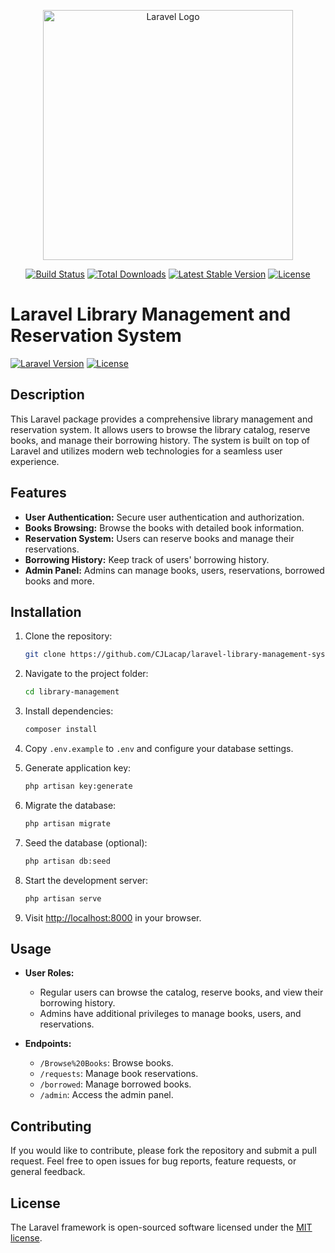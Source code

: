 <p align="center"><a href="https://laravel.com" target="_blank"><img src="https://raw.githubusercontent.com/laravel/art/master/logo-lockup/5%20SVG/2%20CMYK/1%20Full%20Color/laravel-logolockup-cmyk-red.svg" width="400" alt="Laravel Logo"></a></p>

<p align="center">
<a href="https://github.com/laravel/framework/actions"><img src="https://github.com/laravel/framework/workflows/tests/badge.svg" alt="Build Status"></a>
<a href="https://packagist.org/packages/laravel/framework"><img src="https://img.shields.io/packagist/dt/laravel/framework" alt="Total Downloads"></a>
<a href="https://packagist.org/packages/laravel/framework"><img src="https://img.shields.io/packagist/v/laravel/framework" alt="Latest Stable Version"></a>
<a href="https://packagist.org/packages/laravel/framework"><img src="https://img.shields.io/packagist/l/laravel/framework" alt="License"></a>
</p>

# Laravel Library Management and Reservation System

[![Laravel Version](https://img.shields.io/badge/Laravel-%5E8.0-blue)](https://laravel.com)
[![License](https://img.shields.io/badge/license-MIT-green)](LICENSE)

## Description

This Laravel package provides a comprehensive library management and reservation system. It allows users to browse the library catalog, reserve books, and manage their borrowing history. The system is built on top of Laravel and utilizes modern web technologies for a seamless user experience.

## Features

- **User Authentication:** Secure user authentication and authorization.
- **Books Browsing:** Browse the books with detailed book information.
- **Reservation System:** Users can reserve books and manage their reservations.
- **Borrowing History:** Keep track of users' borrowing history.
- **Admin Panel:** Admins can manage books, users, reservations, borrowed books and more.

## Installation

1. Clone the repository:

    ```bash
    git clone https://github.com/CJLacap/laravel-library-management-system.git
    ```

2. Navigate to the project folder:

    ```bash
    cd library-management
    ```

3. Install dependencies:

    ```bash
    composer install
    ```

4. Copy `.env.example` to `.env` and configure your database settings.

5. Generate application key:

    ```bash
    php artisan key:generate
    ```

6. Migrate the database:

    ```bash
    php artisan migrate
    ```

7. Seed the database (optional):

    ```bash
    php artisan db:seed
    ```

8. Start the development server:

    ```bash
    php artisan serve
    ```

9. Visit [http://localhost:8000](http://localhost:8000) in your browser.

## Usage

- **User Roles:**
  - Regular users can browse the catalog, reserve books, and view their borrowing history.
  - Admins have additional privileges to manage books, users, and reservations.

- **Endpoints:**
  - `/Browse%20Books`: Browse books.
  - `/requests`: Manage book reservations.
  - `/borrowed`: Manage borrowed books.
  - `/admin`: Access the admin panel.

## Contributing

If you would like to contribute, please fork the repository and submit a pull request. Feel free to open issues for bug reports, feature requests, or general feedback.

## License

The Laravel framework is open-sourced software licensed under the [MIT license](https://opensource.org/licenses/MIT).

